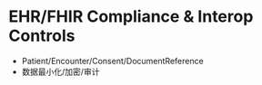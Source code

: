 # EHR/FHIR Compliance & Interop Controls

- Patient/Encounter/Consent/DocumentReference
- 数据最小化/加密/审计
